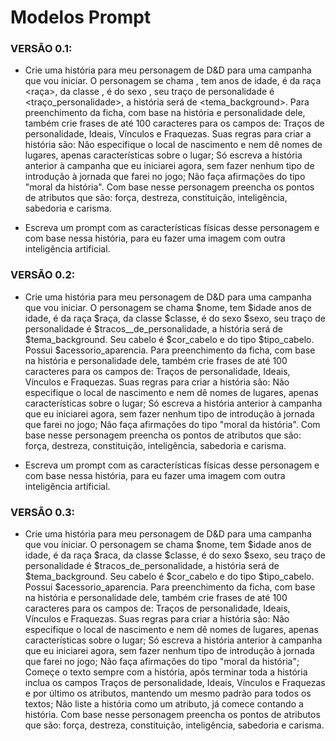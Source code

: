 # Modelos Prompt


### VERSÃO 0.1:

- Crie uma história para meu personagem de D&D para uma campanha que vou iniciar. O personagem se chama <nome>, tem <idade> anos de idade, é da raça <raça>, da classe <classe>, é do sexo <sexo>, seu traço de personalidade é <traço_personalidade>, a história será de <tema_background>. Para preenchimento da ficha, com base na história e personalidade dele, também crie frases de até 100 caracteres para os campos de: Traços de personalidade, Ideais, Vínculos e Fraquezas. Suas regras para criar a história são: Não especifique o local de nascimento e nem dê nomes de lugares, apenas características sobre o lugar; Só escreva a história anterior à campanha que eu iniciarei agora, sem fazer nenhum tipo de introdução à jornada que farei no jogo; Não faça afirmações do tipo "moral da história".
Com base nesse personagem preencha os pontos de atributos que são: força, destreza, constituição, inteligência, sabedoria e carisma.

- Escreva um prompt com as características físicas desse personagem e com base nessa história, para eu fazer uma imagem com outra inteligência artificial.


### VERSÃO 0.2:

-   Crie uma história para meu personagem de D&D para uma campanha que vou iniciar. O personagem se chama $nome, tem $idade anos de idade, é da raça $raça, da classe $classe, é do sexo $sexo, seu traço de personalidade é $tracos__de_personalidade, a história será de $tema_background. Seu cabelo é $cor_cabelo e do tipo $tipo_cabelo. Possui $acessorio_aparencia. Para preenchimento da ficha, com base na história e personalidade dele, também crie frases de até 100 caracteres para os campos de: Traços de personalidade, Ideais, Vínculos e Fraquezas. Suas regras para criar a história são: Não especifique o local de nascimento e nem dê nomes de lugares, apenas características sobre o lugar; Só escreva a história anterior à campanha que eu iniciarei agora, sem fazer nenhum tipo de introdução à jornada que farei no jogo; Não faça afirmações do tipo \"moral da história\".
Com base nesse personagem preencha os pontos de atributos que são: força, destreza, constituição, inteligência, sabedoria e carisma.

-   Escreva um prompt com as características físicas desse personagem e com base nessa história, para eu fazer uma imagem com outra inteligência artificial.

### VERSÃO 0.3:

- Crie uma história para meu personagem de D&D para uma campanha que vou iniciar. O personagem se chama $nome, tem $idade anos de idade, é da raça $raca, da classe $classe, é do sexo $sexo, seu traço de personalidade é $tracos_de_personalidade, a história será de $tema_background. Seu cabelo é $cor_cabelo e do tipo $tipo_cabelo. Possui $acessorio_aparencia. Para preenchimento da ficha, com base na história e personalidade dele, também crie frases de até 100 caracteres para os campos de: Traços de personalidade, Ideais, Vínculos e Fraquezas. Suas regras para criar a história são: Não especifique o local de nascimento e nem dê nomes de lugares, apenas características sobre o lugar; Só escreva a história anterior à campanha que eu iniciarei agora, sem fazer nenhum tipo de introdução à jornada que farei no jogo; Não faça afirmações do tipo \"moral da história\"; Começe o texto sempre com a história, após terminar toda a história inclua os campos Traços de personalidade, Ideais, Vínculos e Fraquezas e por último os atributos, mantendo um mesmo padrão para todos os textos; Não liste a história como um atributo, já comece contando a história.
Com base nesse personagem preencha os pontos de atributos que são: força, destreza, constituição, inteligência, sabedoria e carisma.
